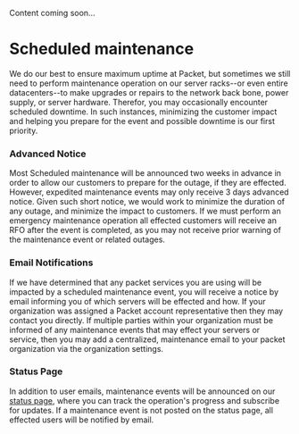 <!--<meta>
{
    "title":"Maintenance Events",
    "description":"Learn more about Maintenance Events at Packet",
    "date": "09/20/2019",
    "tag":["Sales", "Maintenance Events"]
}
</meta>-->
Content coming soon...

# Scheduled maintenance
We do our best to ensure maximum uptime at Packet, but sometimes we still need
to perform maintenance operation on our server racks--or even entire
datacenters--to make upgrades or repairs to the network back bone, power
supply, or server hardware. Therefor, you may occasionally encounter scheduled
downtime. In such instances, minimizing the customer impact and helping you
prepare for the event and possible downtime is our first priority.

### Advanced Notice
Most Scheduled maintenance will be announced two weeks in advance in order to
allow our customers to prepare for the outage, if they are effected. However,
expedited maintenance events may only receive 3 days advanced notice. Given such
short notice, we would work to minimize the duration of any outage, and minimize
the impact to customers. If we must perform an emergency maintenance operation
all effected customers will receive an RFO after the event is completed, as you
may not receive prior warning of the maintenance event or related outages.

### Email Notifications
If we have determined that any packet services you are using will be impacted by
a scheduled maintenance event, you will receive a notice by email informing you
of which servers will be effected and how. If your organization was assigned a
Packet account representative then they may contact you directly. If multiple
parties within your organization must be informed of any maintenance events that
may effect your servers or service, then you may add a centralized, maintenance
email to your packet organization via the organization settings.

### Status Page
In addition to user emails, maintenance events will be announced on our
[status page](https://status.packet.com), where you can track the operation's
progress and subscribe for updates. If a maintenance event is not posted on the
status page, all effected users will be notified by email.
